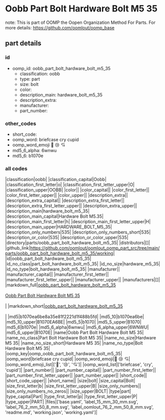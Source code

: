 # Oobb Part Bolt Hardware Bolt M5 35  

note: This is part of OOMP the Oopen Organization Method For Parts. For more details: https://github.com/oomlout/oomp_base

##  part details





### id
* oomp_id: oobb_part_bolt_hardware_bolt_m5_35
  * classification: oobb
  * type: part
  * size: bolt
  * color: 
  * description_main: hardware_bolt_m5_35
  * description_extra: 
  * manufacturer: 
  * part_number: 

### other_codes
* short_code: 
* oomp_word: briefcase cry cupid
* oomp_word_emoji :briefcase: :cry: :cupid:
* md5_6_alpha: 6wnwu
* md5_6: b1070e

### all codes 
|classification|oobb|
|classification_capital|Oobb|
|classification_first_letter|o|
|classification_first_letter_upper|O|
|classification_upper|OOBB|
|color||
|color_capital||
|color_first_letter||
|color_first_letter_upper||
|color_upper||
|description_extra||
|description_extra_capital||
|description_extra_first_letter||
|description_extra_first_letter_upper||
|description_extra_upper||
|description_main|hardware_bolt_m5_35|
|description_main_capital|Hardware Bolt M5.35|
|description_main_first_letter|h|
|description_main_first_letter_upper|H|
|description_main_upper|HARDWARE_BOLT_M5_35|
|description_only_numbers|535|
|description_only_numbers_short|535|
|description_or_color|535|
|description_or_color_upper|535|
|directory|parts/oobb_part_bolt_hardware_bolt_m5_35|
|distributors|[]|
|github_link|https://github.com/oomlout/oomlout_oomp_part_src/tree/main/parts/oobb_part_bolt_hardware_bolt_m5_35/working|
|id|oobb_part_bolt_hardware_bolt_m5_35|
|id_no_class|part_bolt_hardware_bolt_m5_35|
|id_no_size|hardware_m5_35|
|id_no_type|bolt_hardware_bolt_m5_35|
|manufacturer||
|manufacturer_capital||
|manufacturer_first_letter||
|manufacturer_first_letter_upper||
|manufacturer_upper||
|manufacturers|[]|
|markdown_full|[oobb_part_bolt_hardware_bolt_m5_35](https://github.com/oomlout/oomlout_oomp_part_src/tree/main/parts/oobb_part_bolt_hardware_bolt_m5_35/working)<br>[](https://github.com/oomlout/oomlout_oomp_part_src/tree/main/parts/oobb_part_bolt_hardware_bolt_m5_35/working)<br>[Oobb Part Bolt Hardware Bolt M5 35](https://github.com/oomlout/oomlout_oomp_part_src/tree/main/parts/oobb_part_bolt_hardware_bolt_m5_35/working)<br><br>|
|markdown_short|[oobb_part_bolt_hardware_bolt_m5_35](https://github.com/oomlout/oomlout_oomp_part_src/tree/main/parts/oobb_part_bolt_hardware_bolt_m5_35/working)<br><br>|
|md5|b1070ea6be8a35e81f2221d1f488b5fd|
|md5_10|b1070ea6be|
|md5_10_upper|B1070EA6BE|
|md5_5|b1070|
|md5_5_upper|B1070|
|md5_6|b1070e|
|md5_6_alpha|6wnwu|
|md5_6_alpha_upper|6WNWU|
|md5_6_upper|B1070E|
|name|Oobb Part Bolt Hardware Bolt M5 35|
|name_no_class|Part Bolt Hardware Bolt M5 35|
|name_no_size|Hardware M5 35|
|name_no_size_short|Hardware M5 35|
|name_no_type|Bolt Hardware Bolt M5 35|
|oomp_key|oomp_oobb_part_bolt_hardware_bolt_m5_35|
|oomp_word|briefcase cry cupid|
|oomp_word_emoji|:briefcase: :cry: :cupid:|
|oomp_word_emoji_list|[':briefcase:', ':cry:', ':cupid:']|
|oomp_word_list|['briefcase', 'cry', 'cupid']|
|part_number||
|part_number_capital||
|part_number_first_letter||
|part_number_first_letter_upper||
|part_number_upper||
|short_code||
|short_code_upper||
|short_name||
|size|bolt|
|size_capital|Bolt|
|size_first_letter|b|
|size_first_letter_upper|B|
|size_only_numbers||
|size_only_numbers_no_zeros||
|size_upper|BOLT|
|type|part|
|type_capital|Part|
|type_first_letter|p|
|type_first_letter_upper|P|
|type_upper|PART|
|files|['base.yaml', 'label_15_mm_30_mm.svg', 'label_76_2_mm_50_8_mm.svg', 'label_oomlout_76_2_mm_50_8_mm.svg', 'readme.md', 'working.json', 'working.yaml']|
